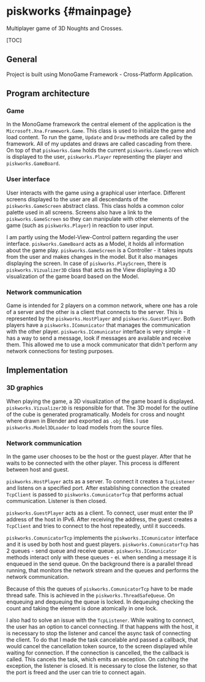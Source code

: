 # piskworks {#mainpage}

Multiplayer game of 3D Noughts and Crosses.

[TOC]

## General

Project is built using MonoGame Framework - Cross-Platform Application.

## Program architecture

### Game

In the MonoGame framework the central element of the application is the `Microsoft.Xna.Framework.Game`.
This class is used to initialize the game and load content. 
To run the game, `Update` and `Draw` methods are called by the framework. 
All of my updates and draws are called cascading from there.
On top of that `piskworks.Game` holds the current `piskworks.GameScreen` which is displayed to the user,
`piskworks.Player` representing the player and `piskworks.GameBoard`.

### User interface

User interacts with the game using a graphical user interface.
Different screens displayed to the user are all descendants of the `piskworks.GameScreen` abstract class.
This class holds a common color palette used in all screens.
Screens also have a link to the `piskworks.GameScreen` so they can manipulate with other elements of the game
(such as `piskworks.Player`) in reaction to user input.

I am partly using the Model-View-Control pattern regarding the user interface.
`piskworks.GameBoard` acts as a Model, it holds all information about the game play.
`piskworks.GameScreen` is a Controller - it takes inputs from the user and makes changes in the model.
But it also manages displaying the screen.
In case of `piskworks.PlayScreen`, 
there is `piskworks.Vizualizer3D` class that acts as the View displaying a 3D visualization of the game board based on the Model.

### Network communication

Game is intended for 2 players on a common network, where one has a role of a server and the other is a client that connects to the server.
This is represented by the `piskworks.HostPlayer` and `piskworks.GuestPlayer`.
Both players have a `piskworks.IComunicator` that manages the communication with the other player.
`piskworks.IComunicator` interface is very simple - it has a way to send a message, look if messages are available and receive them.
This allowed me to use a mock communicator that didn't perform any network connections for testing purposes.


## Implementation

### 3D graphics

When playing the game, a 3D visualization of the game board is displayed. 
`piskworks.Vizualizer3D` is responsible for that. 
The 3D model for the outline of the cube is generated programatically.
Models for cross and nought where drawn in Blender and exported as `.obj` files.
I use `piskworks.Model3DLoader` to load models from the source files.

### Network communication

In the game user chooses to be the host or the guest player. After that he waits to be connected with the other player.
This process is different between host and guest.

`piskworks.HostPlayer` acts as a server. To connect it creates a `TcpListener` and listens on a specified port. 
After establishing connection the created `TcpClient` is passed to `piskworks.ComunicatorTcp` that performs actual communication.
Listener is then closed.

`piskworks.GuestPlayer` acts as a client. To connect, user must enter the IP address of the host in IPv6.
After receiving the address, the guest creates a `TcpClient` and tries to connect to the host repeatedly, until it succeeds.

`piskworks.ComunicatorTcp` implements the `piskworks.IComunicator` interface and it is used by both host and guest players.
`piskworks.ComunicatorTcp` has 2 queues - send queue and receive queue.
`piskworks.IComunicator` methods interact only with these queues - ei. when sending a message it is enqueued in the send queue.
On the background there is a parallel thread running, that monitors the network stream and the queues and performs the network communication.

Because of this the queues of `piskworks.ComunicatorTcp` have to be made thread safe. 
This is achieved in the `piskworks.ThreadSafeQueue`. On enqueuing and dequeuing the queue is locked. 
In dequeuing checking the count and taking the element is done atomically in one lock.

I also had to solve an issue with the `TcpListener`. While waiting to connect, the user has an option to cancel connecting. 
If that happens with the host, it is necessary to stop the listener and cancel the async task of connecting the client.
To do that I made the task cancelable and passed a callback, that would cancel the cancellation token source, 
to the screen displayed while waiting for connection. If the connection is cancelled, the the callback is called.
This cancels the task, which emits an exception. On catching the exception, the listener is closed. 
It is necessary to close the listener, so that the port is freed and the user can trie to connect again.





